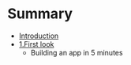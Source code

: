 # Summary

* [Introduction](README.md)
* [1.First look](chapter1.md)
   * Building an app in 5 minutes

